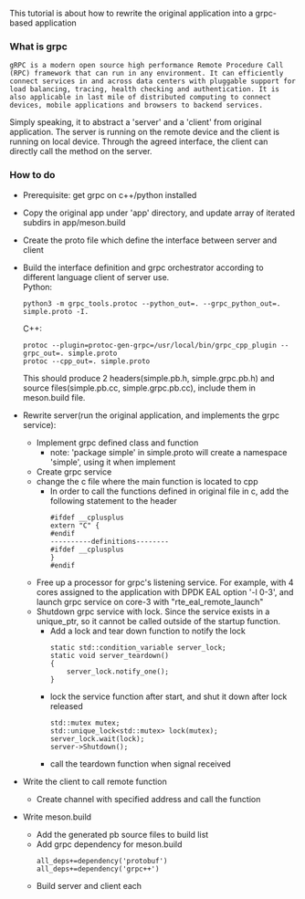 This tutorial is about how to rewrite the original application into a grpc-based application


### What is grpc
```
gRPC is a modern open source high performance Remote Procedure Call (RPC) framework that can run in any environment. It can efficiently connect services in and across data centers with pluggable support for load balancing, tracing, health checking and authentication. It is also applicable in last mile of distributed computing to connect devices, mobile applications and browsers to backend services.
```

Simply speaking, it to abstract a 'server' and a 'client' from original application. The server is running on the remote device and the client is running on local device. Through the agreed interface, the client can directly call the method on the server.


### How to do
* Prerequisite: get grpc on c++/python installed  

* Copy the original app under 'app' directory, and update array of iterated subdirs in app/meson.build  

* Create the proto file which define the interface between server and client  
* Build the interface definition and grpc orchestrator according to different language client of server use.  
    Python:
    ```
    python3 -m grpc_tools.protoc --python_out=. --grpc_python_out=. simple.proto -I.
    ```

    C++:
    ```
    protoc --plugin=protoc-gen-grpc=/usr/local/bin/grpc_cpp_plugin --grpc_out=. simple.proto
    protoc --cpp_out=. simple.proto

    ```
    This should produce 2 headers(simple.pb.h, simple.grpc.pb.h) and source files(simple.pb.cc, simple.grpc.pb.cc), include them in meson.build file.
* Rewrite server(run the original application, and implements the grpc service):
  * Implement grpc defined class and function
    * note: 'package simple' in simple.proto will create a namespace 'simple', using it when implement
  * Create grpc service
  * change the c file where the main function is located to cpp  
    * In order to call the functions defined in original file in c, add the following statement to the header
        ```
        #ifdef __cplusplus
        extern "C" {
        #endif
        ----------definitions--------
        #ifdef __cplusplus
        }
        #endif
        ```
  * Free up a processor for grpc's listening service. For example, with 4 cores assigned to the application with DPDK EAL option '-l 0-3', and launch grpc service on core-3 with "rte_eal_remote_launch"
  * Shutdown grpc service with lock. Since the service exists in a unique_ptr, so it cannot be called outside of the startup function.
    * Add a lock and tear down function to notify the lock
        ```
        static std::condition_variable server_lock;
        static void server_teardown()
        {
            server_lock.notify_one();
        }
        ```
    * lock the service function after start, and shut it down after lock released
        ```
        std::mutex mutex;
        std::unique_lock<std::mutex> lock(mutex);
        server_lock.wait(lock);
        server->Shutdown();
        ```
    * call the teardown function when signal received
* Write the client to call remote function
  * Create channel with specified address and call the function
* Write meson.build
    * Add the generated pb source files to build list
    * Add grpc dependency for meson.build
        ```
        all_deps+=dependency('protobuf')
        all_deps+=dependency('grpc++')
        ```
    * Build server and client each